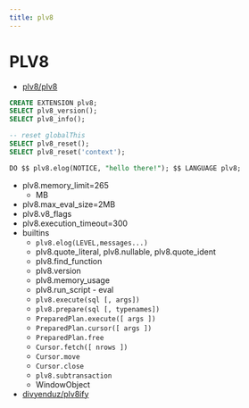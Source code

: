 ```yaml
---
title: plv8
---
```


# PLV8

- [plv8/plv8](https://github.com/plv8/plv8)

```sql
CREATE EXTENSION plv8;
SELECT plv8_version();
SELECT plv8_info();

-- reset globalThis
SELECT plv8_reset();
SELECT plv8_reset('context');

DO $$ plv8.elog(NOTICE, "hello there!"); $$ LANGUAGE plv8;
```

- plv8.memory_limit=265
  - MB
- plv8.max_eval_size=2MB
- plv8.v8_flags
- plv8.execution_timeout=300
- builtins
  - `plv8.elog(LEVEL,messages...)`
  - plv8.quote_literal, plv8.nullable, plv8.quote_ident
  - plv8.find_function
  - plv8.version
  - plv8.memory_usage
  - plv8.run_script - eval
  - `plv8.execute(sql [, args])`
  - `plv8.prepare(sql [, typenames])`
  - `PreparedPlan.execute([ args ])`
  - `PreparedPlan.cursor([ args ])`
  - `PreparedPlan.free`
  - `Cursor.fetch([ nrows ])`
  - `Cursor.move`
  - `Cursor.close`
  - `plv8.subtransaction`
  - WindowObject
- [divyenduz/plv8ify](https://github.com/divyenduz/plv8ify)

